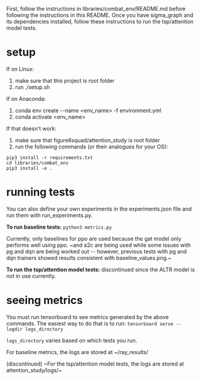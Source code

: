 First, follow the instructions in libraries/combat_env/README.md before following the instructions in this README. Once you have sigma_graph and its dependencies installed, follow these instructions to run the tsp/attention model tests.

# setup
If on Linux:

1. make sure that this project is root folder
2. run ./setup.sh

If on Anaconda:

1. conda env create --name <env_name> -f environment.yml
2. conda activate <env_name>

If that doesn't work:

1. make sure that figure8squad/attention_study is root folder
2. run the following commands (or their analogues for your OS):
```
pip3 install -r requirements.txt
cd libraries/combat_env
pip3 install -e .
```

# running tests
You can also define your own experiments in the experiments.json file and run them with run_experiments.py.

**To run baseline tests:**
`python3 metrics.py`

Currently, only baselines for ppo are used because the gat model only performs well using ppo. ~and a2c are being used while some issues with pg and dqn are being worked out -- however, previous tests with pg and dqn trainers showed results consistent with baseline_values.png.~

**To run the tsp/attention model tests:**
discontinued since the ALTR model is not in use currently.

# seeing metrics
You must run tensorboard to see metrics generated by the above commands. The easiest way to do that is to run:
`tensorboard serve --logdir logs_directory`

`logs_directory` varies based on which tests you run.

For baseline metrics, the logs are stored at ~/ray_results/


(discontinued) ~For the tsp/attention model tests, the logs are stored at attention_study/logs/~
